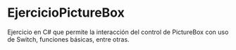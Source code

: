 # EjercicioPictureBox
Ejercicio en C# que permite la interacción del control de PictureBox con uso de Switch, funciones básicas, entre otras.
